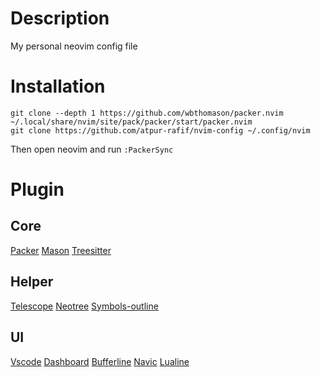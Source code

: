 # Description
My personal neovim config file

# Installation
```shell
git clone --depth 1 https://github.com/wbthomason/packer.nvim ~/.local/share/nvim/site/pack/packer/start/packer.nvim
git clone https://github.com/atpur-rafif/nvim-config ~/.config/nvim
```
Then open neovim and run `:PackerSync`

# Plugin
## Core
[Packer](https://github.com/wbthomason/packer.nvim)
[Mason](https://github.com/williamboman/mason.nvim)
[Treesitter](https://github.com/nvim-treesitter/nvim-treesitter)

## Helper
[Telescope](https://github.com/nvim-telescope/telescope.nvim)
[Neotree](https://github.com/nvim-neo-tree/neo-tree.nvim)
[Symbols-outline](https://github.com/simrat39/symbols-outline.nvim)

## UI
[Vscode](https://github.com/Mofiqul/vscode.nvim)
[Dashboard](https://github.com/glepnir/dashboard-nvim)
[Bufferline](https://github.com/akinsho/bufferline.nvim)
[Navic](https://github.com/SmiteshP/nvim-navic)
[Lualine](https://github.com/nvim-lualine/lualine.nvim)


